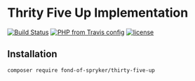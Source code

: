 # Thrity Five Up Implementation
[![Build Status](https://travis-ci.org/fond-of/spryker-thirty-five-up.svg?branch=master)](https://travis-ci.org/fond-of/spryker-thirty-five-up)
[![PHP from Travis config](https://img.shields.io/travis/php-v/fond-of/spryker-thirty-five-up.svg)](https://php.net/)
[![license](https://img.shields.io/github/license/fond-of/spryker-thirty-five-up.svg)](https://packagist.org/packages/fond-of-spryker/thirty-five-up)

## Installation

```
composer require fond-of-spryker/thirty-five-up
```
